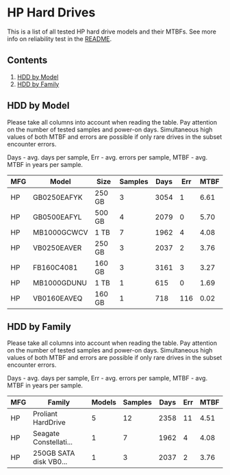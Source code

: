 HP Hard Drives
==============

This is a list of all tested HP hard drive models and their MTBFs. See more
info on reliability test in the [README](https://github.com/bsdhw/SMART).

Contents
--------

1. [ HDD by Model  ](#hdd-by-model)
2. [ HDD by Family ](#hdd-by-family)

HDD by Model
------------

Please take all columns into account when reading the table. Pay attention on the
number of tested samples and power-on days. Simultaneous high values of both MTBF
and errors are possible if only rare drives in the subset encounter errors.

Days - avg. days per sample,
Err  - avg. errors per sample,
MTBF - avg. MTBF in years per sample.

| MFG       | Model              | Size   | Samples | Days  | Err   | MTBF |
|-----------|--------------------|--------|---------|-------|-------|------|
| HP        | GB0250EAFYK        | 250 GB | 3       | 3054  | 1     | 6.61   |
| HP        | GB0500EAFYL        | 500 GB | 4       | 2079  | 0     | 5.70   |
| HP        | MB1000GCWCV        | 1 TB   | 7       | 1962  | 4     | 4.08   |
| HP        | VB0250EAVER        | 250 GB | 3       | 2037  | 2     | 3.76   |
| HP        | FB160C4081         | 160 GB | 3       | 3161  | 3     | 3.27   |
| HP        | MB1000GDUNU        | 1 TB   | 1       | 615   | 0     | 1.69   |
| HP        | VB0160EAVEQ        | 160 GB | 1       | 718   | 116   | 0.02   |

HDD by Family
-------------

Please take all columns into account when reading the table. Pay attention on the
number of tested samples and power-on days. Simultaneous high values of both MTBF
and errors are possible if only rare drives in the subset encounter errors.

Days - avg. days per sample,
Err  - avg. errors per sample,
MTBF - avg. MTBF in years per sample.

| MFG       | Family                 | Models | Samples | Days  | Err   | MTBF |
|-----------|------------------------|--------|---------|-------|-------|------|
| HP        | Proliant HardDrive     | 5      | 12      | 2358  | 11    | 4.51   |
| HP        | Seagate Constellati... | 1      | 7       | 1962  | 4     | 4.08   |
| HP        | 250GB SATA disk VB0... | 1      | 3       | 2037  | 2     | 3.76   |
